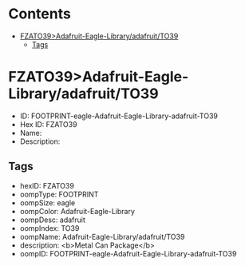 



Contents
========

* [FZATO39>Adafruit-Eagle-Library/adafruit/TO39](#fzato39adafruit-eagle-libraryadafruitto39)
	* [Tags](#tags)

# FZATO39>Adafruit-Eagle-Library/adafruit/TO39

- ID: FOOTPRINT-eagle-Adafruit-Eagle-Library-adafruit-TO39
- Hex ID: FZATO39
- Name: 
- Description: 

## Tags

- hexID: FZATO39
- oompType: FOOTPRINT
- oompSize: eagle
- oompColor: Adafruit-Eagle-Library
- oompDesc: adafruit
- oompIndex: TO39
- oompName: Adafruit-Eagle-Library/adafruit/TO39
- description: &lt;b&gt;Metal Can Package&lt;/b&gt;
- oompID: FOOTPRINT-eagle-Adafruit-Eagle-Library-adafruit-TO39
